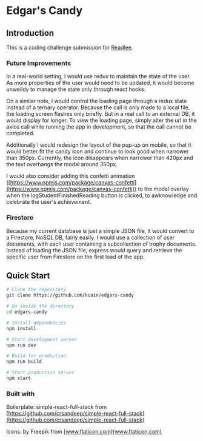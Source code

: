 # Edgar's Candy

## Introduction
This is a coding challenge submission for [Readlee](https://www.readlee.com/).

### Future Improvements
In a real-world setting, I would use redux to maintain the state of the user. As more properties of the user would need to be updated, it would become unweildy to manage the state only through react hooks. 

On a similar note, I would control the loading page through a redux state instead of a ternary operator. Because the call is only made to a local file, the loading screen flashes only briefly. But in a real call to an external DB, it would display for longer. To view the loading page, simply alter the url in the axios call while running the app in development, so that the call cannot be completed.

Additionally I would redesign the layout of the pop-up on mobile, so that it would better fit the candy icon and continue to look good when narrower than 350px. Currently, the icon disappears when narrower than 420px and the text overhangs the modal around 350px.

I would also consider adding this confetti animation ([https://www.npmjs.com/package/canvas-confetti](https://www.npmjs.com/package/canvas-confetti)) to the modal overlay when the logStudentFinishedReading button is clicked, to awknowledge and celebrate the user's achievement.

### Firestore
Because my current database is just a simple JSON file, it would convert to a Firestore, NoSQL DB, fairly easily. I would use a collection of user documents, with each user containing a subcollection of trophy documents. Instead of loading the JSON file, express would query and retrieve the specific user from Firestore on the first load of the app.

## Quick Start

```bash
# Clone the repository
git clone https://github.com/hcain/edgars-candy

# Go inside the directory
cd edgars-candy

# Install dependencies
npm install

# Start development server
npm run dev

# Build for production
npm run build

# Start production server
npm start
```

### Built with

Boilerplate: simple-react-full-stack from [https://github.com/crsandeep/simple-react-full-stack](https://github.com/crsandeep/simple-react-full-stack)

Icons: by Freepik from [www.flaticon.com](www.flaticon.com)